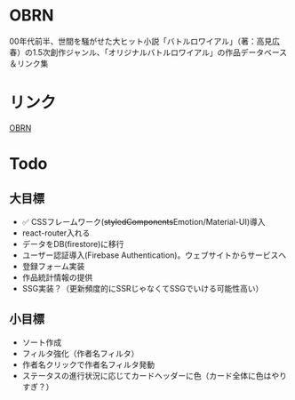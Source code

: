 # OBRN
00年代前半、世間を騒がせた大ヒット小説「バトルロワイアル」（著：高見広春）の1.5次創作ジャンル、「オリジナルバトルロワイアル」の作品データベース＆リンク集

# リンク
[OBRN](https://obrn-d99b4.firebaseapp.com/)

# Todo
## 大目標
- ✅ CSSフレームワーク(~~styledComponents~~Emotion/Material-UI)導入
- react-router入れる
- データをDB(firestore)に移行
- ユーザー認証導入(Firebase Authentication)。ウェブサイトからサービスへ
- 登録フォーム実装
- 作品統計情報の提供
- SSG実装？（更新頻度的にSSRじゃなくてSSGでいける可能性高い）

## 小目標
- ソート作成
- フィルタ強化（作者名フィルタ）
- 作者名クリックで作者名フィルタ発動
- ステータスの進行状況に応じてカードヘッダーに色（カード全体に色はやりすぎ？）

